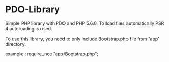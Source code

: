 # PDO-Library
Simple PHP library with PDO and PHP 5.6.0. To load files automatically PSR 4 autoloading is used.

To use this library, you need to only include Bootstrap.php file from 'app' directory.

example : require_nce "app/Bootstrap.php";
